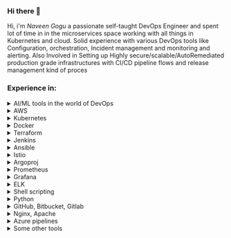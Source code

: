 ### Hi there 👋

Hi, i'm *Naveen Gogu* a passionate self-taught DevOps Engineer and spent lot of time in in the microservices space working with all things in Kubernetes and cloud. Solid experience with various DevOps tools like Configuration, orchestration, Incident management and monitoring and alerting. Also Involved in Setting up Highly secure/scalable/AutoRemediated production grade infrastructures with CI/CD pipeline flows and release management kind of proces

### Experience in:

<details>
  <summary>AI/ML tools in the world of DevOps</summary>
  
  - Proficiency in using AI/ML techniques for monitoring, logging, and analyzing data in the DevOps pipeline.
  - Strong understanding of AI and its applications in DevOps. Experience in applying AI techniques to automate and optimize DevOps workflows. Proficient in using AI tools and frameworks, such as Sosiv, K8sGPT, ChatGPT, AiAC, Kubiya and GitHub CoPilot, ChatOpts and more
  - Experience with implementing AI-powered automation in various stages of the DevOps lifecycle, such as testing, deployment, and monitoring.
  - Knowledge of using AI/ML for predictive analytics to identify potential bottlenecks and improve the overall efficiency of the pipeline.
  - Familiarity with AI-based anomaly detection for early identification and resolution of issues in the pipeline.
  - Experience with integrating AI/ML models with existing DevOps tools such as Jenkins, Docker, and Kubernetes.
  - Strong understanding of statistical modeling, algorithms, and data analysis techniques for AI/ML in DevOps.
  - Experience with AI-based root cause analysis to identify the root cause of issues and resolve them quickly.
  - Familiarity with AIOps tools and techniques for automating IT operations and improving overall system reliability.
  - Knowledge of AI-based testing for automating test cases and ensuring continuous testing in the DevOps pipeline.
  - Experience with implementing AI-powered chatbots and virtual assistants to automate tasks and reduce manual intervention in the pipeline.
  - Familiarity with cloud-based AI/ML platforms such as Amazon SageMaker, Google Cloud AI, and Azure Machine Learning. 
</details>

<details>
  <summary>AWS</summary>

  - Deep understanding of AWS cloud architecture, services, and best practices.
  - Proven ability to design and implement highly available, scalable, and fault-tolerant AWS infrastructure.
  - Extensive experience in automating AWS workflows using tools like CloudFormation and Terraform.
  - Proficiency in managing AWS services like EC2, S3, RDS, Lambda, and DynamoDB.
  - Experience in implementing AWS security best practices, including IAM policies and VPC networking.
  - Knowledge of AWS monitoring and logging services, including CloudWatch and CloudTrail.
  - Ability to optimize AWS resource utilization and performance, including cost optimization.
  - Experience in deploying and managing AWS infrastructure using infrastructure-as-code principles.
  - Knowledge of AWS serverless architectures and best practices, including Lambda and API Gateway.
  - Proficiency in deploying and managing AWS containers using services like ECS and EKS.
  - Understanding of AWS networking options, including VPC peering and VPN connections.
  - Ability to troubleshoot and resolve complex AWS issues in production environments.
  - Experience in implementing disaster recovery and backup strategies in AWS.
  - Ability to deploy and manage AWS services on different operating systems and platforms.
  - Knowledge of AWS DevOps best practices and tools, including CodePipeline and CodeDeploy.  
</details>


<details>
  <summary>Kubernetes</summary>

  - Deep understanding of Kubernetes architecture, components, and best practices.
  - Proven ability to design and deploy highly available, scalable, and fault-tolerant Kubernetes clusters.
  - Experience in automating Kubernetes workflows using tools like Helm and Kustomize.
  - Proficiency in managing Kubernetes resources using Kubernetes API and kubectl command-line tool.
  - Knowledge of Kubernetes networking and service discovery, including DNS and load balancing.
  - Experience in optimizing Kubernetes resource utilization and performance, including pod and node autoscaling.
  - Understanding of Kubernetes security best practices, including RBAC and network policies.
  - Ability to deploy and manage Kubernetes storage solutions, including PVs, PVCs, and StorageClasses.
  - Knowledge of Kubernetes observability tools and best practices, including Prometheus and Grafana.
  - Experience in deploying and managing Kubernetes workloads using different deployment strategies, such as rolling updates and blue-green deployments.
  - Proficiency in using Kubernetes to manage containerized applications, including Docker and containerd.
  - Ability to troubleshoot and resolve complex Kubernetes issues in production environments.
  - Knowledge of Kubernetes best practices for CI/CD pipelines and GitOps workflows.
  - Experience in integrating Kubernetes with other DevOps tools and platforms, such as GitLab and Jenkins.
  - Understanding of Kubernetes ecosystem and related technologies, including Istio, Knative, and OpenShift.  
</details>

<details>
  <summary>Docker</summary>

  - Deep understanding of Docker architecture and components, including Docker Engine, Registry, and Compose.
  - Proven ability to design and deploy Dockerized applications in production environments.
  - Experience in creating and managing Docker images using Dockerfile and Docker Hub.
  - Proficiency in deploying and managing Docker containers using Docker CLI and Docker Swarm.
  - Knowledge of Docker networking and service discovery, including Docker DNS and load balancing.
  - Experience in optimizing Docker resource utilization and performance, including container orchestration and auto-scaling.
  - Understanding of Docker security best practices, including container hardening and secrets management.
  - Ability to deploy and manage Docker storage solutions, including volumes and volume drivers.
  - Knowledge of Docker observability tools and best practices, including Prometheus and Grafana.
  - Experience in integrating Docker with other DevOps tools and platforms, such as Jenkins and Kubernetes.
  - Proficiency in using Docker to manage containerized applications, including Kubernetes and Mesos.
  - Ability to troubleshoot and resolve complex Docker issues in production environments.
  - Knowledge of Docker best practices for CI/CD pipelines and GitOps workflows.
  - Experience in using Docker to deploy microservices and serverless applications.
  - Understanding of Docker ecosystem and related technologies, including Docker Compose, Docker Swarm, and Docker Enterprise.  
</details>

<details>
  <summary>Terraform</summary>

  - Deep understanding of Terraform architecture and concepts, including resources, providers, and state.
  - Proven ability to design and deploy infrastructure using Terraform modules and templates.
  - Experience in managing infrastructure as code using Terraform best practices.
  - Proficiency in using Terraform CLI to create, plan, and apply infrastructure changes.
  - Knowledge of Terraform state management and locking mechanisms.
  - Experience in using Terraform to manage cloud infrastructure, including AWS, Azure, and Google Cloud.
  - Understanding of Terraform security best practices, including remote state storage and secrets management.
  - Ability to deploy and manage Terraform modules and templates in production environments.
  - Knowledge of Terraform observability tools and best practices, including monitoring and logging.
  - Experience in integrating Terraform with other DevOps tools and platforms, such as Jenkins and Kubernetes.
  - Proficiency in using Terraform to create and manage multi-cloud and hybrid cloud environments.
  - Ability to troubleshoot and resolve complex Terraform issues in production environments.
  - Knowledge of Terraform best practices for CI/CD pipelines and GitOps workflows.
  - Experience in using Terraform to automate infrastructure testing and validation.
  - Understanding of Terraform ecosystem and related technologies, including Packer and Vault.  
</details>

<details>
  <summary>Jenkins</summary>

  - Extensive experience in installing, configuring, and managing Jenkins in complex enterprise environments.
  - Deep understanding of Jenkins architecture, including masters, agents, and pipelines.
  - Proficiency in creating and managing Jenkins jobs and pipelines using Jenkinsfile and Blue Ocean.
  - Knowledge of Jenkins security best practices, including authentication, authorization, and role-based access control.
  - Experience in using Jenkins to automate CI/CD pipelines, including code building, testing, and deployment.
  - Proven ability to integrate Jenkins with other DevOps tools and platforms, such as GitHub, Docker, Kubernetes, and AWS.
  - Understanding of Jenkins observability tools and best practices, including monitoring and logging.
  - Experience in using Jenkins to manage distributed and scalable infrastructure environments.
  - Knowledge of Jenkins best practices for configuration management and version control.
  - Ability to troubleshoot and resolve complex Jenkins issues in production environments.
  - Proficiency in using Jenkins plugins to extend functionality and automate workflows.
  - Experience in creating and managing Jenkins build agents and clusters.
  - Knowledge of Jenkins ecosystem and related technologies, including Jenkins X and Jenkins Configuration as Code (JCasC).
  - Understanding of Jenkins best practices for DevOps automation, including GitOps and Infrastructure as Code (IaC).
  - Ability to mentor and train junior DevOps engineers on Jenkins best practices and techniques.  
</details>

<details>
  <summary>Ansible</summary>

  - Extensive experience in using Ansible for configuration management, orchestration, and automation in complex enterprise environments.
  - Proficiency in creating Ansible playbooks and roles for managing infrastructure, applications, and services.
  - Knowledge of Ansible inventory, including dynamic inventory and host patterns.
  - Experience in using Ansible modules to manage different types of systems, including Linux, Windows, and cloud environments.
  - Understanding of Ansible best practices, including idempotency, error handling, and role separation.
  - Ability to integrate Ansible with other DevOps tools and platforms, such as Docker, Kubernetes, and AWS.
  - Experience in using Ansible Tower to manage and scale Ansible deployments in large enterprise environments.
  - Knowledge of Ansible observability tools and best practices, including logging and monitoring.
  - Proficiency in using Ansible to manage distributed and scalable infrastructure environments.
  - Ability to troubleshoot and resolve complex Ansible issues in production environments.
  - Experience in creating and managing Ansible collections and roles.
  - Knowledge of Ansible ecosystem and related technologies, including Ansible Galaxy and Ansible Automation Platform.
  - Understanding of Ansible best practices for DevOps automation, including GitOps and Infrastructure as Code (IaC).
  - Ability to mentor and train junior DevOps engineers on Ansible best practices and techniques.
  - Excellent communication skills and ability to work collaboratively with cross-functional teams to design and implement Ansible-based solutions.  
</details>

<details>
  <summary>Istio</summary>

  - Extensive experience in deploying and managing Istio service mesh in complex microservices architectures.
  - Proficiency in configuring Istio components, including ingress and egress gateways, sidecars, and service entries.
  - Knowledge of Istio observability tools, including Prometheus, Grafana, and Jaeger.
  - Experience in using Istio to manage traffic routing, load balancing, and fault tolerance in microservices environments.
  - Ability to integrate Istio with other DevOps tools and platforms, such as Kubernetes, Docker, and AWS.
  - Understanding of Istio security features, including mTLS, RBAC, and mutual TLS authentication.
  - Proficiency in using Istio to manage distributed and scalable infrastructure environments.
  - Ability to troubleshoot and resolve complex Istio issues in production environments.
  - Experience in creating and managing Istio custom resources, including Virtual Services and Destination Rules.
  - Knowledge of Istio ecosystem and related technologies, including Envoy proxy and Kubernetes.
  - Understanding of Istio best practices for DevOps automation, including GitOps and Infrastructure as Code (IaC).
  - Ability to mentor and train junior DevOps engineers on Istio best practices and techniques.
  - Excellent communication skills and ability to work collaboratively with cross-functional teams to design and implement Istio-based solutions.
  - Proficiency in using Istio to manage service-to-service communication and API gateways.
  - Knowledge of Istio architecture and internals, including Mixer, Pilot, and Citadel.  
</details>

<details>
  <summary>Argoproj</summary>

  - Experience in deploying, managing and scaling complex workflows with Argo Workflows.
  - Knowledge of Argo CD for continuous delivery and GitOps workflows.
  - Proficiency in integrating Argo Workflows and Argo CD with Kubernetes, Docker and other DevOps tools.
  - Ability to create and manage custom Argo Workflows templates and workflows.
  - Experience in implementing Argo Workflows in CI/CD pipelines.
  - Knowledge of Argo Rollouts for canary releases and blue-green deployments.
  - Ability to automate the management of Argo Workflows using Infrastructure as Code (IaC) principles.
  - Understanding of the Argo Workflows architecture and its components.
  - Experience in troubleshooting and resolving complex issues with Argo Workflows in production environments.
  - Proficiency in using Argo Workflows to manage big data and machine learning workflows.
  - Ability to design and implement Argo Workflows for optimal performance and scalability.
  - Knowledge of Argo Events for event-driven automation and integration with external systems.
  - Ability to mentor and train junior DevOps engineers on Argo Workflows and Argo CD best practices.
  - Excellent communication skills and ability to work collaboratively with cross-functional teams to design and implement Argo-based solutions.
  - Proficiency in using Argo Workflows to manage and orchestrate complex and distributed systems.  
</details>

<details>
  <summary>Prometheus</summary>

  - Proficiency in designing, deploying and managing Prometheus monitoring systems for large-scale production environments.
  - Knowledge of Prometheus query language (PromQL) and its use in defining and monitoring custom metrics.
  - Experience in configuring and customizing Prometheus alerting rules and notifications for proactive monitoring and incident response.
  - Proficiency in integrating Prometheus with Kubernetes and other DevOps tools for automated deployment and monitoring.
  - Ability to design and implement complex Grafana dashboards and visualizations using Prometheus metrics.
  - Knowledge of Prometheus federation for distributed monitoring across multiple clusters and data centers.
  - Experience in scaling Prometheus clusters for high availability and performance.
  - Ability to troubleshoot and resolve complex issues with Prometheus in production environments.
  - Proficiency in using Prometheus to monitor and analyze system performance, resource utilization and capacity planning.
  - Knowledge of Prometheus exporters for monitoring third-party services and applications.
  - Ability to automate Prometheus management and configuration using Infrastructure as Code (IaC) principles.
  - Experience in using Prometheus for log monitoring and analysis.
  - Knowledge of Prometheus best practices for security, data retention and backup and recovery.
  - Ability to mentor and train junior DevOps engineers on Prometheus best practices and implementation.
  - Excellent communication skills and ability to work collaboratively with cross-functional teams to design and implement Prometheus-based monitoring solutions.  
</details>


<details>
  <summary>Grafana</summary>

  - Proficiency in designing and implementing complex Grafana dashboards and visualizations for monitoring and analysis of large-scale production environments.
  - Knowledge of various data sources supported by Grafana, including Prometheus, Elasticsearch, InfluxDB, and Graphite.
  - Ability to create custom data sources and plugins to extend Grafana's functionality.
  - Experience in integrating Grafana with other DevOps tools such as Kubernetes, Docker, Jenkins, and Ansible for automated monitoring and analysis.
  - Proficiency in designing and implementing alerts and notifications in Grafana for proactive monitoring and incident response.
  - Knowledge of Grafana's security features and best practices for secure access and data protection.
  - Ability to scale Grafana horizontally for high availability and performance.
  - Experience in troubleshooting and resolving complex issues with Grafana in production environments.
  - Proficiency in using Grafana for log monitoring and analysis.
  - Knowledge of Grafana best practices for data retention, backup and recovery.
  - Ability to automate Grafana configuration and management using Infrastructure as Code (IaC) principles.
  - Experience in mentoring and training junior DevOps engineers on Grafana best practices and implementation.
  - Strong communication skills and ability to collaborate with cross-functional teams to design and implement Grafana-based monitoring solutions.
  - Knowledge of Grafana's latest features and updates, and ability to apply them in real-world scenarios.
  - Experience in using Grafana for performance analysis, capacity planning, and resource utilization monitoring.  
</details>

<details>
  <summary>ELK</summary>

  - Proficiency in designing and implementing complex ELK-based log management and analysis systems for large-scale production environments.
  - Knowledge of Elasticsearch as a scalable and high-performance search and analytics engine, including advanced querying and indexing techniques.
  - Experience in using Logstash as a log ingestion and parsing tool, and ability to customize Logstash filters for parsing different log formats.
  - Ability to design and implement Kibana dashboards and visualizations for log analysis and monitoring.
  - Proficiency in integrating ELK with other DevOps tools such as Kubernetes, Docker, Jenkins, and Ansible for automated log collection and analysis.
  - Knowledge of Elasticsearch's security features and best practices for secure access and data protection.
  - Ability to scale ELK horizontally for high availability and performance.
  - Experience in troubleshooting and resolving complex issues with ELK in production environments.
  - Proficiency in using ELK for log monitoring, analysis, and troubleshooting.
  - Knowledge of ELK best practices for data retention, backup and recovery.
  - Ability to automate ELK configuration and management using Infrastructure as Code (IaC) principles.
  - Experience in mentoring and training junior DevOps engineers on ELK best practices and implementation.
  - Strong communication skills and ability to collaborate with cross-functional teams to design and implement ELK-based log management solutions.
  - Knowledge of ELK's latest features and updates, and ability to apply them in real-world scenarios.
  - Experience in using ELK for compliance and regulatory requirements, such as PCI-DSS, HIPAA, and GDPR.  
</details>

<details>
  <summary>Shell scripting</summary>

  - Expertise in shell scripting with Bash, Python, and Perl, to automate routine tasks, build and deploy applications, and monitor system performance.
  - Experience with command-line interfaces (CLIs) on Linux and Unix systems, including creating and customizing shell scripts to automate system administration tasks, file management, and system monitoring.
  - Proficiency in shell scripting languages, including Bash, to create scripts for automation of complex tasks such as backup, restore, and data migration.
  - Understanding of shell scripting best practices such as parameterization, error handling, input validation, and logging to ensure code quality and maintainability.
  - Knowledge of system utilities such as grep, sed, awk, and other regular expression tools to manipulate and parse text data in scripts.
  - Familiarity with Unix system administration and management, including file systems, user management, network configuration, and system performance tuning.
  - Experience in creating and maintaining shell scripts for DevOps tasks such as automating deployments, configuring infrastructure, and creating Docker containers.
  - Proficiency in writing shell scripts for automating build and deployment pipelines for CI/CD processes.
  - Knowledge of using shell scripts to automate the deployment of configuration files and system settings across multiple servers and environments.
  - Expertise in creating shell scripts to automate infrastructure management and configuration using tools such as Terraform and Ansible.
  - Understanding of version control systems such as Git and SVN for managing and tracking changes in scripts and configurations.
  - Familiarity with testing frameworks such as Bats and Shunit2 for creating automated tests to ensure the quality and stability of shell scripts.
  - Strong debugging skills to troubleshoot issues with shell scripts and system configurations.
  - Ability to work with other DevOps tools and technologies such as Kubernetes, Docker, AWS, and Jenkins, using shell scripting to automate and orchestrate these tools.
  - Excellent communication skills and ability to collaborate with development and operations teams to identify requirements and create efficient, scalable shell scripts.  
</details>

<details>
  <summary>Python</summary>

  - Extensive experience in Python programming for automating tasks and developing efficient solutions for complex problems.
  - In-depth knowledge of Python libraries and frameworks like NumPy, Pandas, Matplotlib, Flask, and Django.
  - Expertise in developing custom Python scripts and modules for data manipulation, data analysis, and data visualization.
  - Proficient in developing automation scripts for configuration management, deployment, and monitoring using tools like Ansible, Fabric, and SaltStack.
  - Expertise in developing RESTful APIs and integrating different services using Python-based frameworks like Flask and Django.
  - Familiarity with different databases like MySQL, PostgreSQL, and MongoDB and experience in interacting with them using Python libraries like SQLAlchemy and PyMongo.
  - Knowledge of developing and maintaining AWS Lambda functions using Python and integrating them with different AWS services.
  - Experience in working with Python-based containerization tools like Docker and Kubernetes for packaging, deploying, and scaling Python applications.
  - Proficient in using Python-based testing frameworks like Pytest and unittest for automated testing and debugging.
  - Familiarity with machine learning and artificial intelligence libraries in Python like TensorFlow and PyTorch for developing ML-based solutions.
  - Experience in developing and deploying serverless applications on AWS using Python and AWS services like AWS Lambda, API Gateway, and DynamoDB.
  - Proficient in developing and deploying Python-based microservices architecture using tools like Flask, Kubernetes, and Docker.
  - Ability to write clean, efficient, and maintainable Python code following coding standards and best practices.
  - Experience in contributing to open-source Python projects and libraries and familiarity with using Git and GitHub for version control.
  - Good understanding of different software development methodologies like Agile and Waterfall and experience in working with cross-functional teams in an Agile environment.  
</details>

<details>
  <summary>GitHub, Bitbucket, Gitlab</summary>

  - ### GitHub:
  - Proficient in using GitHub for version control and collaborative development of software projects
  - Expertise in setting up and configuring GitHub repositories, branches, and pull requests for efficient development workflows
  - Experience in integrating GitHub with CI/CD pipelines for automated builds, testing, and deployment
  - Skilled in managing GitHub issues, milestones, and project boards for effective project management and team collaboration
  - Knowledgeable in using GitHub Actions for automating workflows and deploying to cloud services
  - ### Bitbucket:
  - Proficient in using Bitbucket for version control and collaborative development of software projects
  - Expertise in setting up and configuring Bitbucket repositories, branches, and pull requests for efficient development workflows
  - Experience in integrating Bitbucket with CI/CD pipelines for automated builds, testing, and deployment
  - Skilled in managing Bitbucket issues, milestones, and project boards for effective project management and team collaboration
  - Knowledgeable in using Bitbucket Pipelines for automating workflows and deploying to cloud services
  - ### GitLab:
  - Proficient in using GitLab for version control and collaborative development of software projects
  - Expertise in setting up and configuring GitLab repositories, branches, and merge requests for efficient development workflows
  - Experience in integrating GitLab with CI/CD pipelines for automated builds, testing, and deployment
  - Skilled in managing GitLab issues, milestones, and project boards for effective project management and team collaboration
  - Knowledgeable in using GitLab CI/CD for automating workflows and deploying to cloud services  
</details>

<details>
  <summary>Nginx, Apache</summary>

  - ### Nginx:
  - Extensive experience in configuring and deploying Nginx as a high-performance reverse proxy, load balancer, and web server.
  - Expertise in tuning Nginx for optimal performance, scalability, and reliability in high-traffic environments.
  - Proficient in configuring Nginx to handle SSL/TLS termination, HTTP/2, WebSocket, and other advanced protocols.
  - Solid understanding of Nginx's caching mechanism and its integration with content delivery networks (CDNs).
  - Experience in implementing Nginx as a front-end proxy for microservices-based architectures and serverless applications.
  - Familiarity with Nginx's configuration language, regular expressions, and Lua scripting.
  - Skilled in monitoring Nginx performance metrics using tools such as Prometheus, Grafana, and ELK.
  - Knowledge of Nginx security best practices, including securing Nginx itself, its SSL/TLS configurations, and its interaction with backend servers.
  - Experience in configuring Nginx as a reverse proxy for various backend technologies, including Tomcat, Node.js, and Django.
  - ### Apache:
  - Extensive experience in configuring and deploying Apache as a high-performance web server, reverse proxy, and load balancer.
  - Expertise in tuning Apache for optimal performance, scalability, and reliability in high-traffic environments.
  - Proficient in configuring Apache to handle SSL/TLS termination, virtual hosting, and other advanced features.
  - Solid understanding of Apache's modules, including mod_rewrite, mod_proxy, mod_ssl, and mod_security.
  - Experience in implementing Apache as a front-end proxy for microservices-based architectures and serverless applications.
  - Familiarity with Apache's configuration language, regular expressions, and scripting using PHP, Python, and Perl.
  - Skilled in monitoring Apache performance metrics using tools such as Prometheus, Grafana, and ELK.
  - Knowledge of Apache security best practices, including securing Apache itself, its SSL/TLS configurations, and its interaction with backend servers.
  - Experience in configuring Apache as a reverse proxy for various backend technologies, including Tomcat, Node.js, and Django.  
</details>

<details>
  <summary>Azure pipelines</summary>

  - Azure Pipelines is a cloud-based continuous integration and continuous delivery (CI/CD) service offered by Microsoft Azure. It helps automate the build, test, and deployment of applications to any platform or cloud.
  - It supports several programming languages, frameworks, and platforms, including .NET, Java, Node.js, PHP, Python, Ruby, and Docker.
  - Azure Pipelines provides flexible deployment models, including rolling, blue-green, canary, and staged deployments, to ensure that updates are delivered smoothly and without downtime.
  - It integrates with other Azure services, such as Azure Kubernetes Service (AKS), Azure Web Apps, and Azure Functions, to enable easy deployment and scaling of applications.
  - Azure Pipelines offers customizable workflows, enabling developers to create their own pipelines that can include multiple stages, tasks, and scripts.
  - It provides detailed reporting and analytics, including test results, code coverage, and deployment history, to help teams monitor the performance and quality of their applications.
  - Azure Pipelines includes built-in security features, such as role-based access control (RBAC), secrets management, and vulnerability scanning, to ensure that applications are deployed securely and comply with industry regulations.
  - It supports integration with popular source code management systems, including GitHub, Bitbucket, and GitLab, enabling developers to easily configure and manage their pipelines from within their code repositories.
  - Azure Pipelines also provides extensive documentation, training resources, and community support to help users get started and troubleshoot any issues they may encounter.
  - It offers both cloud-hosted and self-hosted options, allowing teams to choose the deployment model that best suits their needs.
  - Azure Pipelines integrates with other DevOps tools, such as Terraform, Ansible, and Docker, to provide a seamless end-to-end DevOps experience.
  - It supports both continuous integration (CI) and continuous delivery (CD) workflows, enabling teams to automate the entire software development lifecycle.
  - Azure Pipelines provides extensive scalability, enabling teams to deploy applications to any number of servers or containers, regardless of the size or complexity of their infrastructure.
  - It offers support for multiple operating systems and platforms, including Windows, Linux, and macOS, ensuring that applications can be deployed to any environment.
  - Azure Pipelines integrates with Azure DevOps, a comprehensive suite of DevOps tools offered by Microsoft, enabling teams to manage their entire software development lifecycle from a single platform.  
</details>


<details>
  <summary>Some other tools</summary>

  - Zendutly 
  - Jira boards 
  - Ingress 
  - SSL 
  - Trivy 
  - Jmeter 
  - Locust 
  - Consul 
  - H vault 
  - OVPN 
  - Kafka 
  - Mongo Atlas 
  - Tomcat 
  - Maven 
  - Ant 
  - CloudFormation 
  - Vagrant 
  - Helm 
  - keycloak and more...  
</details>
